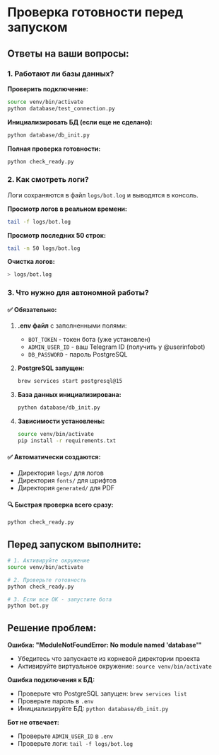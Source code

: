 # Проверка готовности перед запуском

## Ответы на ваши вопросы:

### 1. Работают ли базы данных?

**Проверить подключение:**
```bash
source venv/bin/activate
python database/test_connection.py
```

**Инициализировать БД (если еще не сделано):**
```bash
python database/db_init.py
```

**Полная проверка готовности:**
```bash
python check_ready.py
```

### 2. Как смотреть логи?

Логи сохраняются в файл `logs/bot.log` и выводятся в консоль.

**Просмотр логов в реальном времени:**
```bash
tail -f logs/bot.log
```

**Просмотр последних 50 строк:**
```bash
tail -n 50 logs/bot.log
```

**Очистка логов:**
```bash
> logs/bot.log
```

### 3. Что нужно для автономной работы?

#### ✅ Обязательно:
1. **.env файл** с заполненными полями:
   - `BOT_TOKEN` - токен бота (уже установлен)
   - `ADMIN_USER_ID` - ваш Telegram ID (получить у @userinfobot)
   - `DB_PASSWORD` - пароль PostgreSQL

2. **PostgreSQL запущен:**
   ```bash
   brew services start postgresql@15
   ```

3. **База данных инициализирована:**
   ```bash
   python database/db_init.py
   ```

4. **Зависимости установлены:**
   ```bash
   source venv/bin/activate
   pip install -r requirements.txt
   ```

#### ✅ Автоматически создаются:
- Директория `logs/` для логов
- Директория `fonts/` для шрифтов
- Директория `generated/` для PDF

#### 🔍 Быстрая проверка всего сразу:
```bash
python check_ready.py
```

## Перед запуском выполните:

```bash
# 1. Активируйте окружение
source venv/bin/activate

# 2. Проверьте готовность
python check_ready.py

# 3. Если все ОК - запустите бота
python bot.py
```

## Решение проблем:

**Ошибка: "ModuleNotFoundError: No module named 'database'"**
- Убедитесь что запускаете из корневой директории проекта
- Активируйте виртуальное окружение: `source venv/bin/activate`

**Ошибка подключения к БД:**
- Проверьте что PostgreSQL запущен: `brew services list`
- Проверьте пароль в `.env`
- Инициализируйте БД: `python database/db_init.py`

**Бот не отвечает:**
- Проверьте `ADMIN_USER_ID` в `.env`
- Проверьте логи: `tail -f logs/bot.log`

